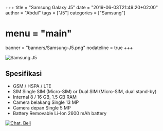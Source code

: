+++
title = "Samsung Galaxy J5"
date = "2019-06-03T21:49:20+02:00"
author = "Abdul"
tags = ["J5"]
categories = ["Samsung"]
# menu = "main"
banner = "banners/Samsung-J5.png"
nodateline = true
+++

![Samsung J5](/banners/Samsung-J5.png")
## Spesifikasi

* GSM / HSPA / LTE
* SIM	Single SIM (Micro-SIM) or Dual SIM (Micro-SIM, dual stand-by)
* Internal	8 / 16 GB, 1.5 GB RAM
* Camera belakang	Single	13 MP
* Camera depan	Single	5 MP
* Battery	Removable Li-Ion 2600 mAh battery

[![Chat, Beli](/order.png)](https://api.whatsapp.com/send?phone=6282339144758&text=Mas%20saya%20ingin%20order%20apakah%20bisa?
)